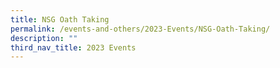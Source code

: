 ```yaml
---
title: NSG Oath Taking
permalink: /events-and-others/2023-Events/NSG-Oath-Taking/
description: ""
third_nav_title: 2023 Events
---
```


